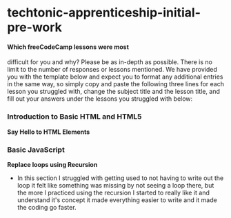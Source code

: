 # techtonic-apprenticeship-initial-pre-work
#### Which freeCodeCamp lessons were most
difficult for you and why? Please be as
in-depth as possible. There is no limit to
the number of responses or lessons
mentioned. We have provided you with the
template below and expect you to format any
additional entries in the same way, so
simply copy and paste the following three
lines for each lesson you struggled with,
change the subject title and the lesson
title, and fill out your answers under the
lessons you struggled with below:
### Introduction to Basic HTML and HTML5
**Say Hello to HTML Elements**

### Basic JavaScript
 **Replace loops using Recursion**
- In this section I struggled with getting used to not having to write out the loop it felt like something was missing by not seeing a loop there, but the more I practiced using the recursion I started to really like it and understand it's concept it made everything easier to write and it made the coding go faster.